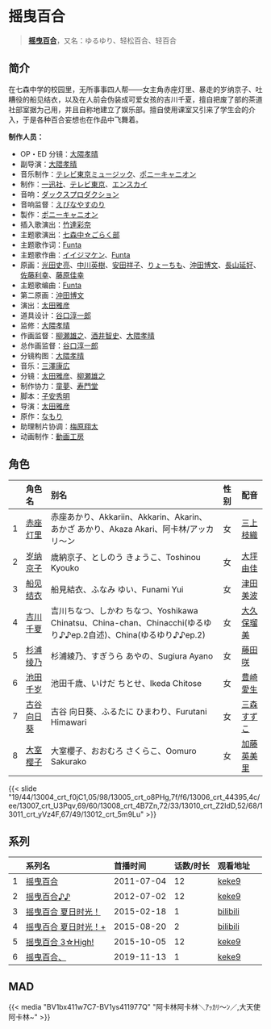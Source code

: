 # 摇曳百合


> <u>**[摇曳百合](https://bgm.tv/subject/14588)**</u>，又名：ゆるゆり、轻松百合、轻百合

## 简介

在七森中学的校园里，无所事事四人帮——女主角赤座灯里、暴走的岁纳京子、吐糟役的船见结衣，以及在人前会伪装成可爱女孩的吉川千夏，擅自把废了部的茶道社部室据为己用，并且自称地建立了娱乐部。擅自使用课室又引来了学生会的介入，于是各种百合妄想也在作品中飞舞着。

**制作人员：**
- OP・ED 分镜：[大隈孝晴](https://bgm.tv/person/208)
- 副导演：[大隈孝晴](https://bgm.tv/person/208)
- 音乐制作：[テレビ東京ミュージック](https://bgm.tv/person/35)、[ポニーキャニオン](https://bgm.tv/person/64)
- 制作：[一迅社](https://bgm.tv/person/7097)、[テレビ東京](https://bgm.tv/person/188)、[エンスカイ](https://bgm.tv/person/7520)
- 音响：[ダックスプロダクション](https://bgm.tv/person/6092)
- 音响监督：[えびなやすのり](https://bgm.tv/person/1395)
- 製作：[ポニーキャニオン](https://bgm.tv/person/64)
- 插入歌演出：[竹達彩奈](https://bgm.tv/person/5228)
- 主题歌演出：[七森中☆ごらく部](https://bgm.tv/person/15861)
- 主题歌作词：[Funta](https://bgm.tv/person/7159)
- 主题歌作曲：[イイジマケン](https://bgm.tv/person/11060)、[Funta](https://bgm.tv/person/7159)
- 原画：[光田史亮](https://bgm.tv/person/12286)、[中川英樹](https://bgm.tv/person/21549)、[安田祥子](https://bgm.tv/person/26264)、[りょーちも](https://bgm.tv/person/3557)、[沖田博文](https://bgm.tv/person/14844)、[長山延好](https://bgm.tv/person/23680)、[佐藤利幸](https://bgm.tv/person/3205)、[藤原佳幸](https://bgm.tv/person/8100)
- 主题歌编曲：[Funta](https://bgm.tv/person/7159)
- 第二原画：[沖田博文](https://bgm.tv/person/14844)
- 演出：[太田雅彦](https://bgm.tv/person/1294)
- 道具设计：[谷口淳一郎](https://bgm.tv/person/3063)
- 监修：[大隈孝晴](https://bgm.tv/person/208)
- 作画监督：[柳瀬雄之](https://bgm.tv/person/2435)、[酒井智史](https://bgm.tv/person/21200)、[大隈孝晴](https://bgm.tv/person/208)
- 总作画监督：[谷口淳一郎](https://bgm.tv/person/3063)
- 分镜构图：[大隈孝晴](https://bgm.tv/person/208)
- 音乐：[三澤康広](https://bgm.tv/person/3060)
- 分镜：[太田雅彦](https://bgm.tv/person/1294)、[柳瀬雄之](https://bgm.tv/person/2435)
- 制作协力：[童夢](https://bgm.tv/person/7309)、[寿門堂](https://bgm.tv/person/33566)
- 脚本：[子安秀明](https://bgm.tv/person/3370)
- 导演：[太田雅彦](https://bgm.tv/person/1294)
- 原作：[なもり](https://bgm.tv/person/6709)
- 助理制片协调：[梅原翔太](https://bgm.tv/person/27888)
- 动画制作：[動画工房](https://bgm.tv/person/6305)

## 角色

|     |   角色名   |   别名  | 性别 |  配音  |
|:--- |:------  |:----      |:---  |:--   |
| 1 | [赤座灯里](https://bgm.tv/character/13004) | 赤座あかり、Akkariin、Akkarin、Akarin、あかざ あかり、Akaza Akari、阿卡林/アッカリ〜ン | 女 | [三上枝織](https://bgm.tv/person/5105) |
| 2 | [岁纳京子](https://bgm.tv/character/13005) | 歳納京子、としのう きょうこ、Toshinou Kyouko | 女 | [大坪由佳](https://bgm.tv/person/6706) |
| 3 | [船见结衣](https://bgm.tv/character/13006) | 船見結衣、ふなみ ゆい、Funami Yui | 女 | [津田美波](https://bgm.tv/person/5736) |
| 4 | [吉川千夏](https://bgm.tv/character/13007) | 吉川ちなつ、しかわ ちなつ、Yoshikawa Chinatsu、China-chan、Chinacchi(ゆるゆり♪♪ep.2自述)、China(ゆるゆり♪♪ep.2) | 女 | [大久保瑠美](https://bgm.tv/person/6090) |
| 5 | [杉浦绫乃](https://bgm.tv/character/13008) | 杉浦綾乃、すぎうら あやの、Sugiura Ayano | 女 | [藤田咲](https://bgm.tv/person/5014) |
| 6 | [池田千岁](https://bgm.tv/character/13010) | 池田千歳、いけだ ちとせ、Ikeda Chitose | 女 | [豊崎愛生](https://bgm.tv/person/5001) |
| 7 | [古谷向日葵](https://bgm.tv/character/13011) | 古谷 向日葵、ふるたに ひまわり、Furutani Himawari | 女 | [三森すずこ](https://bgm.tv/person/6707) |
| 8 | [大室樱子](https://bgm.tv/character/13012) | 大室櫻子、おおむろ さくらこ、Oomuro Sakurako | 女 | [加藤英美里](https://bgm.tv/person/4850) |

{{< slide "19/44/13004_crt_f0jC1,05/98/13005_crt_o8PHg,7f/f6/13006_crt_44395,4c/ee/13007_crt_U3Pqv,69/60/13008_crt_4B7Zn,72/33/13010_crt_Z2IdD,52/68/13011_crt_yVz4F,67/49/13012_crt_5m9Lu" >}}

## 系列

|     | 系列名          | 首播时间       | 话数/时长 | 观看地址                                                        |     |
| :-- | :----------- | :--------- | :---- | :---------------------------------------------------------- | --- |
| 1   |[摇曳百合](https://bgm.tv/subject/14588)| 2011-07-04 | 12    | [keke9](https://www.keke9.app/play/29059-4-256616.html)     |     |
| 2   |[摇曳百合♪♪](https://bgm.tv/subject/28900)| 2012-07-02 | 12    | [keke9](https://www.keke9.app/play/29058-4-256604.html)     |     |
| 3   |[摇曳百合 夏日时光！](https://bgm.tv/subject/99796)| 2015-02-18 | 1     | [bilibili](https://www.bilibili.com/video/BV1UW411c7d7?p=3) |     |
| 4   |[摇曳百合 夏日时光！+](https://bgm.tv/subject/136311)| 2015-08-20 | 2     | [bilibili](https://www.bilibili.com/video/BV1UW411c7d7)     |     |
| 5   |[摇曳百合 3☆High!](https://bgm.tv/subject/127573)| 2015-10-05 | 12    | [keke9](https://www.keke9.app/play/29057-4-256592.html)     |     |
| 6   |[摇曳百合、](https://bgm.tv/subject/243787)| 2019-11-13 | 1     | [keke9](https://www.keke9.app/play/29056-4-256591.html)     |     |



## MAD

{{< media  "BV1bx411w7C7-BV1ys411977Q"
"阿卡林阿卡林＼ｱｯｶﾘ～ﾝ／,大天使阿卡林~"  >}}
